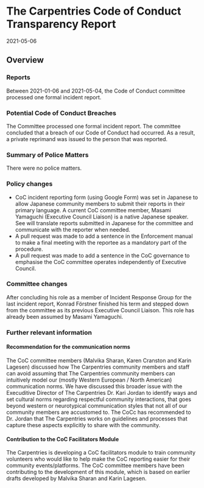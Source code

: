 # The Carpentries Code of Conduct Transparency Report

2021-05-06

## Overview

### Reports

Between 2021-01-06 and 2021-05-04, the Code of Conduct committee processed one formal incident report. 

### Potential Code of Conduct Breaches

The Committee processed one formal incident report. The committee concluded that a breach of our Code of Conduct had occurred. As a result, a private reprimand was issued to the person that was reported.

### Summary of Police Matters

There were no police matters.

### Policy changes

- CoC incident reporting form (using Google Form) was set in Japanese to allow Japanese community members to submit their reports in their primary language. A current CoC committee member, Masami Yamaguchi (Executive Council Liaison) is a native Japanese speaker. See will translate reports submitted in Japanese for the committee and communicate with the reporter when needed.
- A pull request was made to add a sentence in the Enforcement manual to make a final meeting with the reportee as a mandatory part of the procedure.
- A pull request was made to add a sentence in the CoC governance to emphasise the CoC committee operates independently of Executive Council.
 
### Committee changes

After concluding his role as a member of Incident Response Group for the last incident report, Konrad Förstner finished his term and stepped down from the committee as its previous Executive Council Liaison. This role has already been assumed by Masami Yamaguchi.

### Further relevant information

#### Recommendation for the communication norms

The CoC committee members (Malvika Sharan, Karen Cranston and Karin Lagesen) discussed how The Carpentries community members and staff can avoid assuming that The Carpentries community members can intuitively model our (mostly Western European / North American) communication norms. We have discussed this broader issue with the Execuditive Director of The Carpentries Dr. Kari Jordan to identify ways and set cultural norms regarding respectful community interactions, that goes beyond western or neurotypical communication styles that not all of our community members are accustomed to. The CoCc has recommended to Dr. Jordan that The Carpentries works on guidelines and processes that capture these aspects explicitly to share with the community.

#### Contribution to the CoC Facilitators Module

The Carpentries is developing a CoC facilitators module to train community volunteers who would like to help make the CoC reporting easier for their community events/platforms. The CoC committee members have been contributing to the development of this module, which is based on earlier drafts developed by Malvika Sharan and Karin Lagesen.
